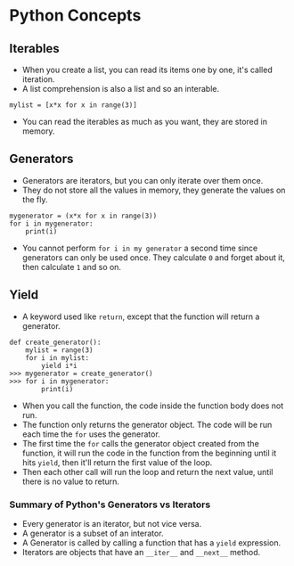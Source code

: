 # Python Concepts

## Iterables
- When you create a list, you can read its items one by one, it's called iteration.
- A list comprehension is also a list and so an interable.
```
mylist = [x*x for x in range(3)]
```
- You can read the iterables as much as you want, they are stored in memory.

## Generators
- Generators are iterators, but you can only iterate over them once.
- They do not store all the values in memory, they generate the values on the fly.
```
mygenerator = (x*x for x in range(3))
for i in mygenerator:
    print(i)
```
- You cannot perform `for i in my generator` a second time since generators can only be used once. They calculate `0` and forget about it, then calculate `1` and so on.

## Yield
- A keyword used like `return`, except that the function will return a generator.
```
def create_generator():
    mylist = range(3)
    for i in mylist:
        yield i*i
>>> mygenerator = create_generator()
>>> for i in mygenerator:
        print(i)
```
- When you call the function, the code inside the function body does not run.
- The function only returns the generator object. The code will be run each time the `for` uses the generator.
- The first time the `for` calls the generator object created from the function, it will run the code in the function from the beginning until it hits `yield`, then it'll return the first value of the loop.
- Then each other call will run the loop and return the next value, until there is no value to return.

### Summary of Python's Generators vs Iterators
- Every generator is an iterator, but not vice versa.
- A generator is a subset of an interator.
- A Generator is called by calling a function that has a `yield` expression.
- Iterators are objects that have an `__iter__` and `__next__` method.




